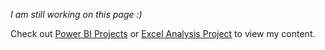*I am still working on this page :)*

Check out [Power BI Projects](https://github.com/hema-segar/Power-BI-Projects) or [Excel Analysis Project](https://github.com/hema-segar/Excel-Analysis-Project) to view my content.
